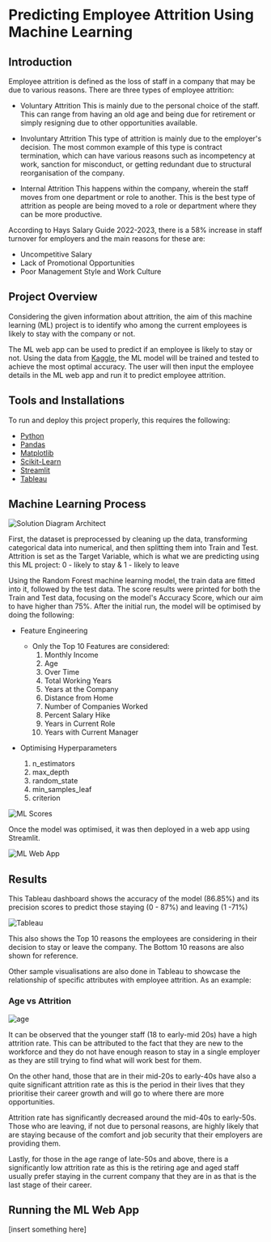 # Predicting Employee Attrition Using Machine Learning

## Introduction
Employee attrition is defined as the loss of staff in a company that may be due to various reasons. 
There are three types of employee attrition: 
* Voluntary Attrition
    This is mainly due to the personal choice of the staff. This can range from having an old age and being due for retirement or simply resigning due to other opportunities available.

* Involuntary Attrition
    This type of attrition is mainly due to the employer's decision. The most common example of this type is contract termination, which can have various reasons such as incompetency at work, sanction for misconduct, or getting redundant due to structural reorganisation of the company.
    
* Internal Attrition
    This happens within the company, wherein the staff moves from one department or role to another. This is the best type of attrition as people are being moved to a role or department where they can be more productive. 

According to Hays Salary Guide 2022-2023, there is a 58% increase in staff turnover for employers and the main reasons for these are:
* Uncompetitive Salary 
* Lack of Promotional Opportunities
* Poor Management Style and Work Culture

## Project Overview
Considering the given information about attrition, the aim of this machine learning (ML) project is to identify who among the current employees is likely to stay with the company or not. 

The ML web app can be used to predict if an employee is likely to stay or not. Using the data from [Kaggle](https://www.kaggle.com/datasets/pavansubhasht/ibm-hr-analytics-attrition-dataset), the ML model will be trained and tested to achieve the most optimal accuracy. The user will then input the employee details in the ML web app and run it to predict employee attrition. 

## Tools and Installations
To run and deploy this project properly, this requires the following:
- [Python](https://www.python.org/)
- [Pandas](http://pandas.pydata.org/)
- [Matplotlib](http://matplotlib.org/)
- [Scikit-Learn](http://scikit-learn.org/stable/)
- [Streamlit](https://streamlit.io/)
- [Tableau](https://www.tableau.com/)

## Machine Learning Process
![Solution Diagram Architect](Images/soln_arch_diagram.png)

First, the dataset is preprocessed by cleaning up the data, transforming categorical data into numerical, and then splitting them into Train and Test. Attrition is set as the Target Variable, which is what we are predicting using this ML project: 0 - likely to stay & 1 - likely to leave 

Using the Random Forest machine learning model, the train data are fitted into it, followed by the test data. The score results were printed for both the Train and Test data, focusing on the model's Accuracy Score, which our aim to have higher than 75%. After the initial run, the model will be optimised by doing the following:
* Feature Engineering
    * Only the Top 10 Features are considered:
        1. Monthly Income 
        2. Age
        3. Over Time
        4. Total Working Years
        5. Years at the Company
        6. Distance from Home
        7. Number of Companies Worked
        8. Percent Salary Hike
        9. Years in Current Role
        10. Years with Current Manager

* Optimising Hyperparameters
    1. n_estimators
    2. max_depth
    3. random_state
    4. min_samples_leaf
    5. criterion

![ML Scores](Images/ml_score.png)

Once the model was optimised, it was then deployed in a web app using Streamlit.

![ML Web App](Images/app_model.png)


## Results
This Tableau dashboard shows the accuracy of the model (86.85%) and its precision scores to predict those staying (0 - 87%) and leaving (1 -71%)

![Tableau](Images/tableau_dashboard.png)

This also shows the Top 10 reasons the employees are considering in their decision to stay or leave the company. The Bottom 10 reasons are also shown for reference.

Other sample visualisations are also done in Tableau to showcase the relationship of specific attributes with employee attrition. As an example:

### Age vs Attrition
![age](Images/age.png)

It can be observed that the younger staff (18 to early-mid 20s) have a high attrition rate. This can be attributed to the fact that they are new to the workforce and they do not have enough reason to stay in a single employer as they are still trying to find what will work best for them. 

On the other hand, those that are in their mid-20s to early-40s have also a quite significant attrition rate as this is the period in their lives that they prioritise their career growth and will go to where there are more opportunities.

 Attrition rate has significantly decreased around the mid-40s to early-50s. Those who are leaving, if not due to personal reasons, are highly likely that are staying because of the comfort and job security that their employers are providing them.

 Lastly, for those in the age range of late-50s and above, there is a significantly low attrition rate as this is the retiring age and aged staff usually prefer staying in the current company that they are in as that is the last stage of their career.

## Running the ML Web App
[insert something here]



